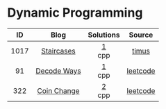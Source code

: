 # Dynamic Programming
| ID | Blog | Solutions | Source |
|:----:|:-------:|:----:|:----:|
| 1017 | [Staircases](https://helloacm.com/how-to-break-integers-staircases-using-dynamic-programming/) | [1](https://github.com/DoctorLai/ACM/tree/master/timus/1017.%20Staircases)<br/>cpp  | [timus](http://acm.timus.ru/problem.aspx?space=1&num=1017) |
| 91 | [Decode Ways](https://helloacm.com/total-number-of-ways-to-decode-the-message-via-dynamic-programming-algorithm/) | [1](https://github.com/DoctorLai/ACM/tree/master/leetcode/91.%20Decode%20Ways)<br/>cpp  | [leetcode](https://leetcode.com/problems/decode-ways/) |
| 322 | [Coin Change](https://helloacm.com/classic-knapsack-problem-variant-coin-change-via-dynamic-programming-and-breadth-first-search-algorithm/) | [2](https://github.com/DoctorLai/ACM/tree/master/leetcode/322.%20Coin%20Change)<br/>cpp  | [leetcode](https://leetcode.com/problems/coin-change/) |

